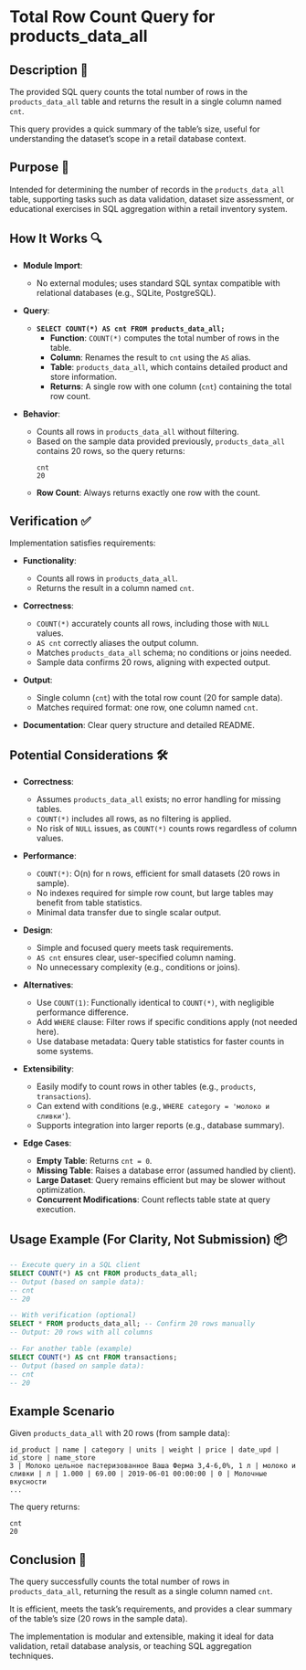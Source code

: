 # Total Row Count Query for products_data_all

## Description 📝

The provided SQL query counts the total number of rows in the `products_data_all` table and returns the result in a single column named `cnt`.

This query provides a quick summary of the table’s size, useful for understanding the dataset’s scope in a retail database context.

## Purpose 🎯

Intended for determining the number of records in the `products_data_all` table, supporting tasks such as data validation, dataset size assessment, or educational exercises in SQL aggregation within a retail inventory system.

## How It Works 🔍

-   **Module Import**:

    -   No external modules; uses standard SQL syntax compatible with relational databases (e.g., SQLite, PostgreSQL).

-   **Query**:

    -   **`SELECT COUNT(*) AS cnt FROM products_data_all;`**
        -   **Function**: `COUNT(*)` computes the total number of rows in the table.
        -   **Column**: Renames the result to `cnt` using the `AS` alias.
        -   **Table**: `products_data_all`, which contains detailed product and store information.
        -   **Returns**: A single row with one column (`cnt`) containing the total row count.

-   **Behavior**:
    -   Counts all rows in `products_data_all` without filtering.
    -   Based on the sample data provided previously, `products_data_all` contains 20 rows, so the query returns:
        ```
        cnt
        20
        ```
    -   **Row Count**: Always returns exactly one row with the count.

## Verification ✅

Implementation satisfies requirements:

-   **Functionality**:

    -   Counts all rows in `products_data_all`.
    -   Returns the result in a column named `cnt`.

-   **Correctness**:

    -   `COUNT(*)` accurately counts all rows, including those with `NULL` values.
    -   `AS cnt` correctly aliases the output column.
    -   Matches `products_data_all` schema; no conditions or joins needed.
    -   Sample data confirms 20 rows, aligning with expected output.

-   **Output**:

    -   Single column (`cnt`) with the total row count (20 for sample data).
    -   Matches required format: one row, one column named `cnt`.

-   **Documentation**: Clear query structure and detailed README.

## Potential Considerations 🛠️

-   **Correctness**:

    -   Assumes `products_data_all` exists; no error handling for missing tables.
    -   `COUNT(*)` includes all rows, as no filtering is applied.
    -   No risk of `NULL` issues, as `COUNT(*)` counts rows regardless of column values.

-   **Performance**:

    -   `COUNT(*)`: O(n) for n rows, efficient for small datasets (20 rows in sample).
    -   No indexes required for simple row count, but large tables may benefit from table statistics.
    -   Minimal data transfer due to single scalar output.

-   **Design**:

    -   Simple and focused query meets task requirements.
    -   `AS cnt` ensures clear, user-specified column naming.
    -   No unnecessary complexity (e.g., conditions or joins).

-   **Alternatives**:

    -   Use `COUNT(1)`: Functionally identical to `COUNT(*)`, with negligible performance difference.
    -   Add `WHERE` clause: Filter rows if specific conditions apply (not needed here).
    -   Use database metadata: Query table statistics for faster counts in some systems.

-   **Extensibility**:

    -   Easily modify to count rows in other tables (e.g., `products`, `transactions`).
    -   Can extend with conditions (e.g., `WHERE category = 'молоко и сливки'`).
    -   Supports integration into larger reports (e.g., database summary).

-   **Edge Cases**:
    -   **Empty Table**: Returns `cnt = 0`.
    -   **Missing Table**: Raises a database error (assumed handled by client).
    -   **Large Dataset**: Query remains efficient but may be slower without optimization.
    -   **Concurrent Modifications**: Count reflects table state at query execution.

## Usage Example (For Clarity, Not Submission) 📦

```sql
-- Execute query in a SQL client
SELECT COUNT(*) AS cnt FROM products_data_all;
-- Output (based on sample data):
-- cnt
-- 20

-- With verification (optional)
SELECT * FROM products_data_all; -- Confirm 20 rows manually
-- Output: 20 rows with all columns

-- For another table (example)
SELECT COUNT(*) AS cnt FROM transactions;
-- Output (based on sample data):
-- cnt
-- 20
```

## Example Scenario

Given `products_data_all` with 20 rows (from sample data):

```
id_product | name | category | units | weight | price | date_upd | id_store | name_store
3 | Молоко цельное пастеризованное Ваша Ферма 3,4-6,0%, 1 л | молоко и сливки | л | 1.000 | 69.00 | 2019-06-01 00:00:00 | 0 | Молочные вкусности
...
```

The query returns:

```
cnt
20
```

## Conclusion 🚀

The query successfully counts the total number of rows in `products_data_all`, returning the result as a single column named `cnt`.

It is efficient, meets the task’s requirements, and provides a clear summary of the table’s size (20 rows in the sample data).

The implementation is modular and extensible, making it ideal for data validation, retail database analysis, or teaching SQL aggregation techniques.
